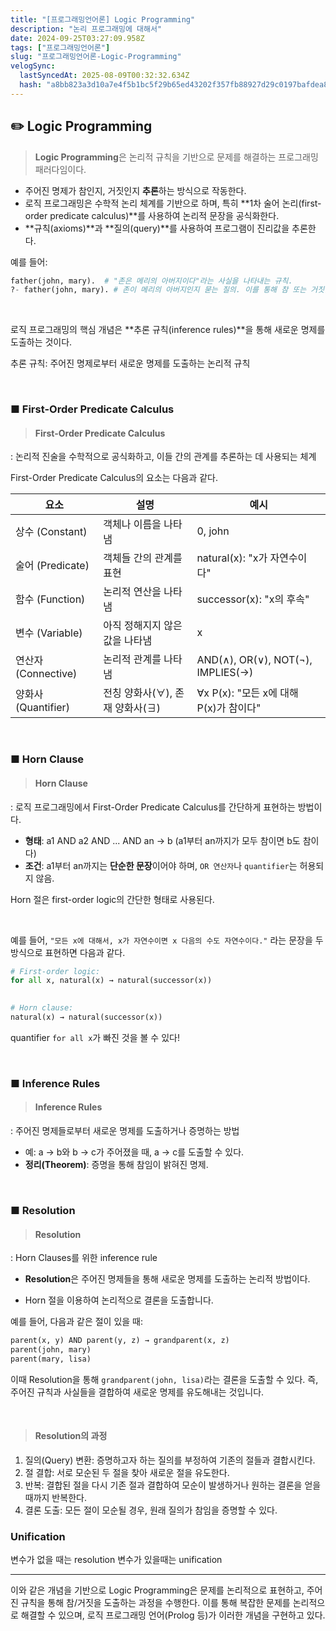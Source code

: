 ```yaml
---
title: "[프로그래밍언어론] Logic Programming"
description: "논리 프로그래밍에 대해서"
date: 2024-09-25T03:27:09.958Z
tags: ["프로그래밍언어론"]
slug: "프로그래밍언어론-Logic-Programming"
velogSync:
  lastSyncedAt: 2025-08-09T00:32:32.634Z
  hash: "a8bb823a3d10a7e4f5b1bc5f29b65ed43202f357fb88927d29c0197bafdea87b"
---
```


## ✏️ Logic Programming
> **Logic Programming**은 논리적 규칙을 기반으로 문제를 해결하는 프로그래밍 패러다임이다.

- 주어진 명제가 참인지, 거짓인지 **추론**하는 방식으로 작동한다.
- 로직 프로그래밍은 수학적 논리 체계를 기반으로 하며, 특히 **1차 술어 논리(first-order predicate calculus)**를 사용하여 논리적 문장을 공식화한다.
- **규칙(axioms)**과 **질의(query)**를 사용하여 프로그램이 진리값을 추론한다.


예를 들어:
```python
father(john, mary).  # "존은 메리의 아버지이다"라는 사실을 나타내는 규칙.
?- father(john, mary). # 존이 메리의 아버지인지 묻는 질의. 이를 통해 참 또는 거짓을 확인.
```

<br>


로직 프로그래밍의 핵심 개념은 **추론 규칙(inference rules)**을 통해 새로운 명제를 도출하는 것이다.

추론 규칙: 주어진 명제로부터 새로운 명제를 도출하는 논리적 규칙

<br>

### ■ First-Order Predicate Calculus
>#### First-Order Predicate Calculus
: 논리적 진술을 수학적으로 공식화하고, 이들 간의 관계를 추론하는 데 사용되는 체계

First-Order Predicate Calculus의 요소는 다음과 같다.

| 요소 | 설명 | 예시 |
|------|------|------|
| 상수 (Constant) | 객체나 이름을 나타냄 | 0, john |
| 술어 (Predicate) | 객체들 간의 관계를 표현 | natural(x): "x가 자연수이다" |
| 함수 (Function) | 논리적 연산을 나타냄 | successor(x): "x의 후속" |
| 변수 (Variable) | 아직 정해지지 않은 값을 나타냄 | x |
| 연산자 (Connective) | 논리적 관계를 나타냄 | AND(∧), OR(∨), NOT(¬), IMPLIES(→) |
| 양화사 (Quantifier) | 전칭 양화사(∀), 존재 양화사(∃) | ∀x P(x): "모든 x에 대해 P(x)가 참이다" |


<br>

### ■ Horn Clause
>#### Horn Clause
: 로직 프로그래밍에서 First-Order Predicate Calculus를 간단하게 표현하는 방법이다.

- **형태**: a1 AND a2 AND ... AND an → b (a1부터 an까지가 모두 참이면 b도 참이다)
- **조건**: a1부터 an까지는 **단순한 문장**이어야 하며, ```OR 연산자```나 ```quantifier```는 허용되지 않음.

Horn 절은 first-order logic의 간단한 형태로 사용된다.

<br>

예를 들어, ```"모든 x에 대해서, x가 자연수이면 x 다음의 수도 자연수이다."``` 라는 문장을 두 방식으로 표현하면 다음과 같다.

```python
# First-order logic: 
for all x, natural(x) → natural(successor(x))
 

# Horn clause:
natural(x) → natural(successor(x))
```

quantifier ```for all x```가 빠진 것을 볼 수 있다!

<br>

### ■ Inference Rules
>#### Inference Rules
: 주어진 명제들로부터 새로운 명제를 도출하거나 증명하는 방법

- 예: a → b와 b → c가 주어졌을 때, a → c를 도출할 수 있다.
- **정리(Theorem)**: 증명을 통해 참임이 밝혀진 명제.

<br>

### ■ Resolution
> #### Resolution
: Horn Clauses를 위한 inference rule

- **Resolution**은 주어진 명제들을 통해 새로운 명제를 도출하는 논리적 방법이다.

-  Horn 절을 이용하여 논리적으로 결론을 도출합니다. 

예를 들어, 다음과 같은 절이 있을 때:

```python
parent(x, y) AND parent(y, z) → grandparent(x, z)
parent(john, mary)
parent(mary, lisa)
```

이때 Resolution을 통해 ```grandparent(john, lisa)```라는 결론을 도출할 수 있다. 즉, 주어진 규칙과 사실들을 결합하여 새로운 명제를 유도해내는 것입니다.

<br>

> #### Resolution의 과정
1. 질의(Query) 변환: 증명하고자 하는 질의를 부정하여 기존의 절들과 결합시킨다.
2. 절 결합: 서로 모순된 두 절을 찾아 새로운 절을 유도한다.
3. 반복: 결합된 절을 다시 기존 절과 결합하여 모순이 발생하거나 원하는 결론을 얻을 때까지 반복한다.
4. 결론 도출: 모든 절이 모순될 경우, 원래 질의가 참임을 증명할 수 있다.


### Unification
변수가 없을 때는 resolution
변수가 있을때는 unification

---

이와 같은 개념을 기반으로 Logic Programming은 문제를 논리적으로 표현하고, 주어진 규칙을 통해 참/거짓을 도출하는 과정을 수행한다. 이를 통해 복잡한 문제를 논리적으로 해결할 수 있으며, 로직 프로그래밍 언어(Prolog 등)가 이러한 개념을 구현하고 있다.